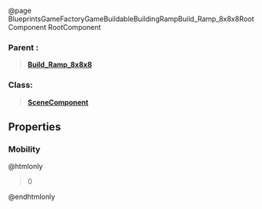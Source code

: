 @page BlueprintsGameFactoryGameBuildableBuildingRampBuild_Ramp_8x8x8RootComponent RootComponent
### Parent :
<b><a href="_blueprints_game_factory_game_buildable_building_ramp_build__ramp_8x8x8.html"><blockquote>Build_Ramp_8x8x8</blockquote></a></b>
### Class:
<b><a href="_class_script_scene_component.html"><blockquote>SceneComponent</blockquote></a></b>
## Properties
### Mobility
@htmlonly
<blockquote>0</blockquote>
@endhtmlonly

